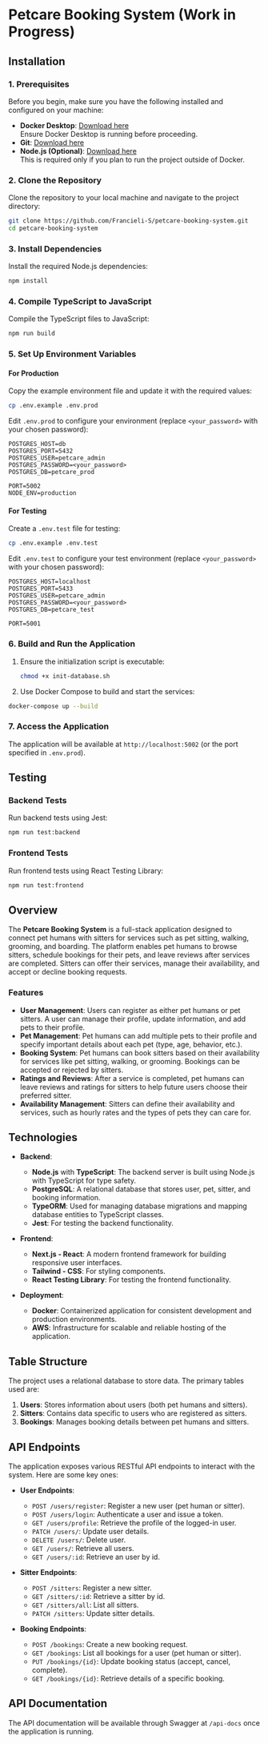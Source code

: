 # Petcare Booking System (Work in Progress)

## Installation

### 1. Prerequisites

Before you begin, make sure you have the following installed and configured on your machine:

- **Docker Desktop**: [Download here](https://www.docker.com/products/docker-desktop)  
  Ensure Docker Desktop is running before proceeding.
- **Git**: [Download here](https://git-scm.com/)  
- **Node.js (Optional)**: [Download here](https://nodejs.org/)  
  This is required only if you plan to run the project outside of Docker.

### 2. Clone the Repository

Clone the repository to your local machine and navigate to the project directory:

```bash
git clone https://github.com/Francieli-S/petcare-booking-system.git
cd petcare-booking-system
```

### 3. Install Dependencies

Install the required Node.js dependencies:

```bash
npm install
```

### 4. Compile TypeScript to JavaScript

Compile the TypeScript files to JavaScript:

```bash
npm run build
```

### 5. Set Up Environment Variables

#### For Production

Copy the example environment file and update it with the required values:

```bash
cp .env.example .env.prod
```

Edit `.env.prod` to configure your environment (replace `<your_password>` with your chosen password):

```env
POSTGRES_HOST=db
POSTGRES_PORT=5432
POSTGRES_USER=petcare_admin
POSTGRES_PASSWORD=<your_password>
POSTGRES_DB=petcare_prod

PORT=5002
NODE_ENV=production
```

#### For Testing

Create a `.env.test` file for testing:

```bash
cp .env.example .env.test
```

Edit `.env.test` to configure your test environment (replace `<your_password>` with your chosen password):

```env
POSTGRES_HOST=localhost
POSTGRES_PORT=5433
POSTGRES_USER=petcare_admin
POSTGRES_PASSWORD=<your_password>
POSTGRES_DB=petcare_test

PORT=5001
```

### 6. Build and Run the Application

1. Ensure the initialization script is executable:
   ```bash
   chmod +x init-database.sh

2. Use Docker Compose to build and start the services:

```bash
docker-compose up --build
```

### 7. Access the Application

The application will be available at `http://localhost:5002` (or the port specified in `.env.prod`).

## Testing

### Backend Tests
Run backend tests using Jest:
```bash
npm run test:backend 
```

### Frontend Tests
Run frontend tests using React Testing Library:
```bash
npm run test:frontend
```

## Overview

The **Petcare Booking System** is a full-stack application designed to connect pet humans with sitters for services such as pet sitting, walking, grooming, and boarding. The platform enables pet humans to browse sitters, schedule bookings for their pets, and leave reviews after services are completed. Sitters can offer their services, manage their availability, and accept or decline booking requests.

### Features
- **User Management**: Users can register as either pet humans or pet sitters. A user can manage their profile, update information, and add pets to their profile.
- **Pet Management**: Pet humans can add multiple pets to their profile and specify important details about each pet (type, age, behavior, etc.).
- **Booking System**: Pet humans can book sitters based on their availability for services like pet sitting, walking, or grooming. Bookings can be accepted or rejected by sitters.
- **Ratings and Reviews**: After a service is completed, pet humans can leave reviews and ratings for sitters to help future users choose their preferred sitter.
- **Availability Management**: Sitters can define their availability and services, such as hourly rates and the types of pets they can care for.

## Technologies

- **Backend**:
  - **Node.js** with **TypeScript**: The backend server is built using Node.js with TypeScript for type safety.
  - **PostgreSQL**: A relational database that stores user, pet, sitter, and booking information.
  - **TypeORM**: Used for managing database migrations and mapping database entities to TypeScript classes.
  - **Jest**: For testing the backend functionality.

- **Frontend**:
  - **Next.js - React**: A modern frontend framework for building responsive user interfaces.
  - **Tailwind - CSS**: For styling components.
  - **React Testing Library**: For testing the frontend functionality.

- **Deployment**:
  - **Docker**: Containerized application for consistent development and production environments.
  - **AWS**: Infrastructure for scalable and reliable hosting of the application.

## Table Structure

The project uses a relational database to store data. The primary tables used are:

1. **Users**: Stores information about users (both pet humans and sitters).
2. **Sitters**: Contains data specific to users who are registered as sitters.
3. **Bookings**: Manages booking details between pet humans and sitters.

## API Endpoints

The application exposes various RESTful API endpoints to interact with the system. Here are some key ones:

- **User Endpoints**:
  - `POST /users/register`: Register a new user (pet human or sitter).
  - `POST /users/login`: Authenticate a user and issue a token.
  - `GET /users/profile`: Retrieve the profile of the logged-in user.
  - `PATCH /users/`: Update user details.
  - `DELETE /users/`: Delete user.
  - `GET /users/`: Retrieve all users.
  - `GET /users/:id`: Retrieve an user by id.

- **Sitter Endpoints**:
  - `POST /sitters`: Register a new sitter.
  - `GET /sitters/:id`: Retrieve a sitter by id.
  - `GET /sitters/all`: List all sitters.
  - `PATCH /sitters`: Update sitter details.

- **Booking Endpoints**:
  - `POST /bookings`: Create a new booking request.
  - `GET /bookings`: List all bookings for a user (pet human or sitter).
  - `PUT /bookings/{id}`: Update booking status (accept, cancel, complete).
  - `GET /bookings/{id}`: Retrieve details of a specific booking.

## API Documentation
The API documentation will be available through Swagger at `/api-docs` once the application is running.